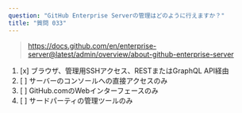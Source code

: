 ```yaml
---
question: "GitHub Enterprise Serverの管理はどのように行えますか？"
title: "質問 033"
---
```


> https://docs.github.com/en/enterprise-server@latest/admin/overview/about-github-enterprise-server
1. [x] ブラウザ、管理用SSHアクセス、RESTまたはGraphQL API経由
1. [ ] サーバーのコンソールへの直接アクセスのみ
1. [ ] GitHub.comのWebインターフェースのみ
1. [ ] サードパーティの管理ツールのみ